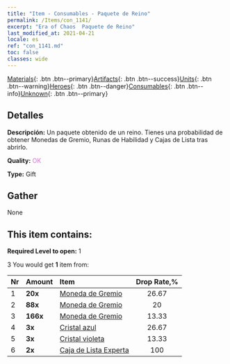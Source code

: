 ```yaml
---
title: "Item - Consumables - Paquete de Reino"
permalink: /Items/con_1141/
excerpt: "Era of Chaos  Paquete de Reino"
last_modified_at: 2021-04-21
locale: es
ref: "con_1141.md"
toc: false
classes: wide
---
```

 [Materials](/es/Items/){: .btn .btn--primary}[Artifacts](/es/Items/Artifacts/){: .btn .btn--success}[Units](/es/Items/Units/){: .btn .btn--warning}[Heroes](/es/Items/Heroes/){: .btn .btn--danger}[Consumables](/es/Items/Consumables/){: .btn .btn--info}[Unknown](/es/Items/Unknown/){: .btn .btn--primary}

## Detalles
 **Descripción:** Un paquete obtenido de un reino. Tienes una probabilidad de obtener Monedas de Gremio, Runas de Habilidad y Cajas de Lista tras abrirlo.

 **Quality:** <span style="color: #DA70D6">OK</span>

 **Type:** Gift

## Gather

  None

## This item contains:

 **Required Level to open:** 1

 3 You would get **1** item  from:

  | Nr | Amount |     Item    | Drop Rate,% |
  |:---|:-------|:------------|:---------:|
  | 1 |  **20x** | [Moneda de Gremio](/es/Items/con_896/) | 26.67 | 
  | 2 |  **88x** | [Moneda de Gremio](/es/Items/con_896/) | 20 | 
  | 3 |  **166x** | [Moneda de Gremio](/es/Items/con_896/) | 13.33 | 
  | 4 |  **3x** | [Cristal azul](/es/Items/con_716/) | 26.67 | 
  | 5 |  **3x** | [Cristal violeta](/es/Items/con_720/) | 13.33 | 
  | 6 |  **2x** | [Caja de Lista Experta](/es/Items/con_770/) | 100 | 
